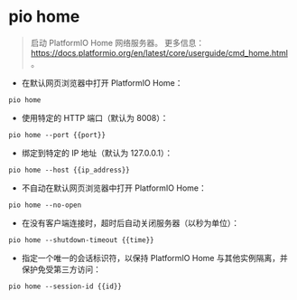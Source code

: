 # pio home

> 启动 PlatformIO Home 网络服务器。
> 更多信息：<https://docs.platformio.org/en/latest/core/userguide/cmd_home.html>。

- 在默认网页浏览器中打开 PlatformIO Home：

`pio home`

- 使用特定的 HTTP 端口（默认为 8008）：

`pio home --port {{port}}`

- 绑定到特定的 IP 地址（默认为 127.0.0.1）：

`pio home --host {{ip_address}}`

- 不自动在默认网页浏览器中打开 PlatformIO Home：

`pio home --no-open`

- 在没有客户端连接时，超时后自动关闭服务器（以秒为单位）：

`pio home --shutdown-timeout {{time}}`

- 指定一个唯一的会话标识符，以保持 PlatformIO Home 与其他实例隔离，并保护免受第三方访问：

`pio home --session-id {{id}}`